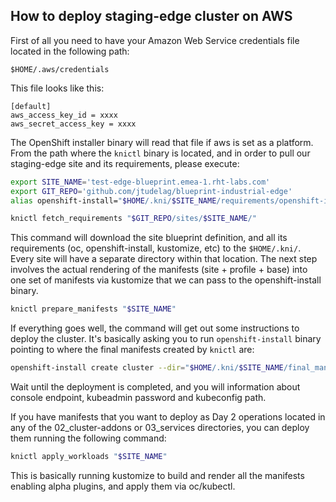 ## How to deploy staging-edge cluster on AWS

First of all you need to have your Amazon Web Service credentials file located in the following path:

`$HOME/.aws/credentials`

This file looks like this:

```
[default]
aws_access_key_id = xxxx
aws_secret_access_key = xxxx
```

The OpenShift installer binary will read that file if aws is set as a platform. From the path where the `knictl` binary is located, and in order to pull our staging-edge site and its requirements, please execute:

```bash
export SITE_NAME='test-edge-blueprint.emea-1.rht-labs.com'
export GIT_REPO='github.com/jtudelag/blueprint-industrial-edge'
alias openshift-install="$HOME/.kni/$SITE_NAME/requirements/openshift-install"
```

```bash
knictl fetch_requirements "$GIT_REPO/sites/$SITE_NAME/"
```

This command will download the site blueprint definition, and all its requirements (oc, openshift-install, kustomize, etc) to the `$HOME/.kni/`. Every site will have a separate directory within that location. The next step involves the actual rendering of the manifests (site + profile + base) into one set of manifests via kustomize that we can pass to the openshift-install binary.

```bash
knictl prepare_manifests "$SITE_NAME"
```

If everything goes well, the command will get out some instructions to deploy the cluster. It's basically asking you to run `openshift-install` binary pointing to where the final manifests created by `knictl` are:

```bash
openshift-install create cluster --dir="$HOME/.kni/$SITE_NAME/final_manifests" --log-level debug
```

Wait until the deployment is completed, and you will information about console endpoint, kubeadmin password and kubeconfig path.

If you have manifests that you want to deploy as Day 2 operations located in any of the 02_cluster-addons or 03_services directories, you can deploy them running the following command:

```bash
knictl apply_workloads "$SITE_NAME"
```

This is basically running kustomize to build and render all the manifests enabling alpha plugins, and apply them via oc/kubectl.
